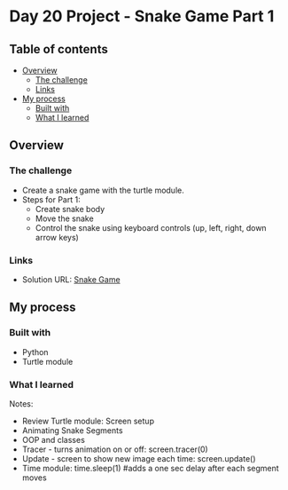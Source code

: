 # Day 20 Project - Snake Game Part 1

## Table of contents

- [Overview](#overview)
  - [The challenge](#the-challenge)
  - [Links](#links)
- [My process](#my-process)
  - [Built with](#built-with)
  - [What I learned](#what-i-learned)

## Overview

### The challenge

- Create a snake game with the turtle module.
- Steps for Part 1:
   - Create snake body
   - Move the snake
   - Control the snake using keyboard controls (up, left, right, down arrow keys) 

### Links

- Solution URL: [Snake Game](https://github.com/Mikerniker/100_Days_of_Python/tree/main/Day20)

## My process

### Built with

- Python
- Turtle module

### What I learned
Notes:
- Review Turtle module: Screen setup
- Animating Snake Segments
- OOP  and classes
- Tracer - turns animation on or off: screen.tracer(0)
- Update - screen to show new image each time: screen.update()
- Time module: time.sleep(1)   #adds a one sec delay after each segment moves

